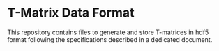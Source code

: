 # T-Matrix Data Format

This repository contains files to generate and store T-matrices in hdf5 format following the specifications described in a dedicated document. 



